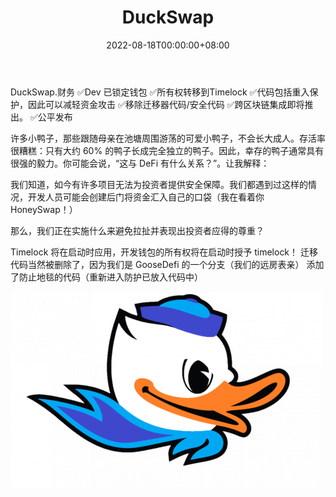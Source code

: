 ﻿---
title: "DuckSwap"
description: "DucksSwap 是一个 Yield 农场，目前正在进行跨链整合。"
date: 2022-08-18T00:00:00+08:00
lastmod: 2022-08-18T00:00:00+08:00
draft: false
authors: ["boogArno"]
featuredImage: "duckswap.png"
tags: ["DeFi","DuckSwap"]
categories: ["nfts"]
nfts: ["DeFi"]
blockchain: "BSC"
website: "https://duckswap.finance/"
twitter: "https://twitter.com/duckswapfi"
discord: ""
telegram: "https://t.me/duckswap"
github: ""
youtube: ""
twitch: ""
facebook: ""
instagram: ""
reddit: ""
medium: ""
steam: ""
gitbook: ""
googleplay: ""
appstore: ""
status: "Live"
weight: 
lightgallery: true
toc: true
pinned: false
recommend: false
recommend1: false
---
DuckSwap.财务
✅Dev 已锁定钱包
✅所有权转移到Timelock
✅代码包括重入保护，因此可以减轻资金攻击
✅移除迁移器代码/安全代码
✅跨区块链集成即将推出。
✅公平发布

许多小鸭子，那些跟随母亲在池塘周围游荡的可爱小鸭子，不会长大成人。存活率很糟糕：只有大约 60% 的鸭子长成完全独立的鸭子。因此，幸存的鸭子通常具有很强的毅力。你可能会说，“这与 DeFi 有什么关系？”。让我解释：

我们知道，如今有许多项目无法为投资者提供安全保障。我们都遇到过这样的情况，开发人员可能会创建后门将资金汇入自己的口袋（我在看着你 HoneySwap！）

那么，我们正在实施什么来避免拉扯并表现出投资者应得的尊重？

Timelock 将在启动时应用，开发钱包的所有权将在启动时授予 timelock！
迁移代码当然被删除了，因为我们是 GooseDefi 的一个分支（我们的远房表亲）
添加了防止地毯的代码（重新进入防护已放入代码中）

![duckswap-dapp-games-bsc-image1-500x315_666e94f8cabebbe3df6ca5351f49607f](duckswap-dapp-games-bsc-image1-500x315_666e94f8cabebbe3df6ca5351f49607f.png)